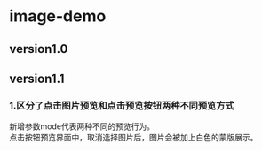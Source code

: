 # image-demo
## version1.0

## version1.1
### 1.区分了点击图片预览和点击预览按钮两种不同预览方式
  新增参数mode代表两种不同的预览行为。</br>
  点击按钮预览界面中，取消选择图片后，图片会被加上白色的蒙版展示。
